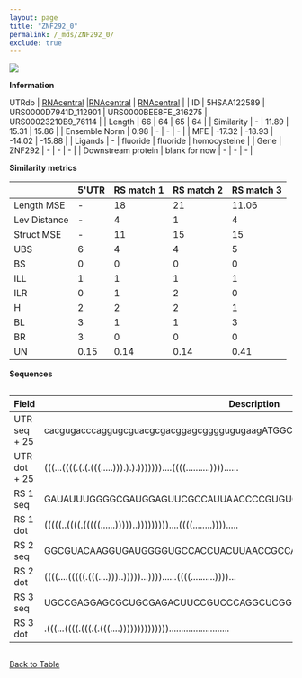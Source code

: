```yaml
---
layout: page
title: "ZNF292_0"
permalink: /_mds/ZNF292_0/
exclude: true
---
```




![](../../alns_9.28.22/aln_5HSAA122589_0.965.png?raw=true)


**Information**
<div style="overflow-x:auto;" markdown="block>
| | 5'UTR       | RS match 1   | RS match 2  | RS match 3 |
| ---- | ----------- | ----------- | ----------- | ----------- |
| Link | <a href="http://utrdb.ba.itb.cnr.it/getutr/5HSAA122589/1" target="_blank" rel="noopener noreferrer">UTRdb</a>   | <a href="https://rnacentral.org/rna/URS0000D7941D/112901" target="_blank" rel="noopener noreferrer">RNAcentral</a>     |<a href="https://rnacentral.org/rna/URS0000BEE8FE/316275" target="_blank" rel="noopener noreferrer">RNAcentral</a>  | <a href="https://rnacentral.org/rna/URS00023210B9/76114" target="_blank" rel="noopener noreferrer">RNAcentral</a>   |
| ID | 5HSAA122589     | URS0000D7941D_112901     | URS0000BEE8FE_316275     | URS00023210B9_76114     |
| Length | 66     |  64    | 65   |  64    |
| Similarity | - | 11.89 | 15.31 | 15.86 |
| Ensemble Norm | 0.98 | - | - | - |
| MFE | -17.32 | -18.93 | -14.02 | -15.88 |
| Ligands | - | fluoride | fluoride | homocysteine |
| Gene | ZNF292 | - | - | - |
| Downstream protein | blank for now    |    -    | -  | - |
</div>

**Similarity metrics**

| | 5'UTR       | RS match 1   | RS match 2  | RS match 3 |
| ---- | ----------- | ----------- | ----------- | ----------- |
| Length MSE | - | 18 | 21 | 11.06 |
| Lev Distance | - | 4 | 1 | 4 |
| Struct MSE | - | 11 | 15 | 15 |
| UBS| 6 | 4 | 4 | 5 |
| BS | 0 | 0 | 0 | 0 |
| ILL | 1 | 1 | 1 | 1 |
| ILR | 0 | 1 | 2 | 0 |
| H | 2 | 2 | 2 | 1 |
| BL | 3 | 1 | 1 | 3 |
| BR | 3 | 0 | 0 | 0 |
| UN | 0.15 | 0.14 | 0.14 | 0.41 |

**Sequences**


<div style="overflow-x:auto;">

<table>
<colgroup>
<col width="30%" />
<col width="70%" />
</colgroup>
<thead>
<tr class="header">
<th>Field</th>
<th>Description</th>
</tr>
</thead>
<tbody>
<tr>
<td markdown="span">UTR seq + 25 </td>
<td markdown="span"> cacgugacccaggugcguacgcgacggagcggggugugaagATGGCGGACGAAGAGGCCGAGCAGG </td>
</tr>
<tr>
<td markdown="span">UTR dot + 25  </td>
<td markdown="span"> (((...((((.(.(.(((.....))).).).)))))))....((((..........))))......
</td>
</tr>


<tr>
<td markdown="span">RS 1 seq </td>
<td markdown="span"> GAUAUUUGGGGCGAUGGAGUUCGCCAUUAACCCCGUGUCGAACGGUGAUGACUCCUACCAGGUG
</td>
</tr>


<tr>
<td markdown="span">RS 1 dot </td>
<td markdown="span"> (((((..((((.(((((......)))))..)))))))))....((((........)))).....
</td>
</tr>


<tr>
<td markdown="span">RS 2 seq </td>
<td markdown="span"> GGCGUACAAGGUGAUGGGGUGCCACCUACUUAACCGCCAAUUUGGCUGAUGACUCCUACAGUAAA
</td>
</tr>


<tr>
<td markdown="span">RS 2 dot </td>
<td markdown="span"> ((((....(((((.(((....)))..)))))...))))......((((..........))))...
</td>
</tr>


<tr>
<td markdown="span">RS 3 seq </td>
<td markdown="span"> UGCCGAGGAGCGCUGCGAGACUUCCGUCCCAGGCUCGGCCCUUCAAAAACUGCGCUCACCUUAA
</td>
</tr>


<tr>
<td markdown="span">RS 3 dot </td>
<td markdown="span"> .(((...((((.(((.(.(((....)))))))))))))).........................
</td>
</tr>

</tbody>
</table>


</div>


[Back to Table](../../display)
